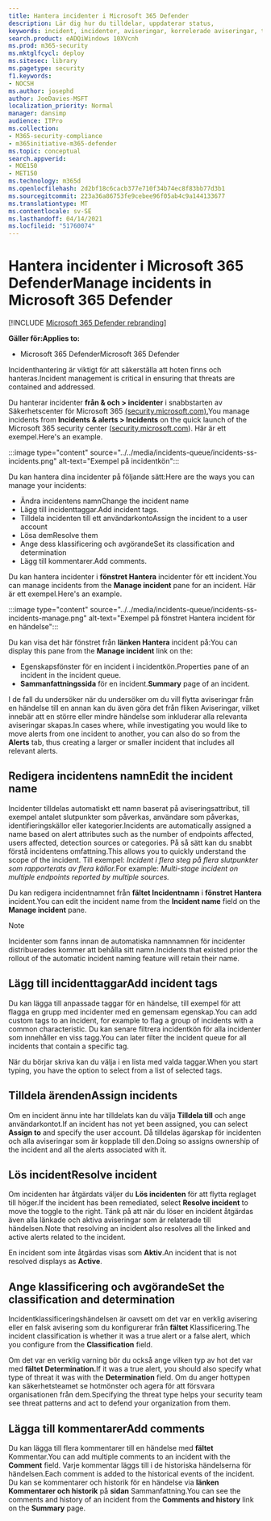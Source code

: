 ```yaml
---
title: Hantera incidenter i Microsoft 365 Defender
description: Lär dig hur du tilldelar, uppdaterar status,
keywords: incident, incidenter, aviseringar, korrelerade aviseringar, tilldela, uppdatera, status, hantera, klassificering, microsoft, 365, m365
search.product: eADQiWindows 10XVcnh
ms.prod: m365-security
ms.mktglfcycl: deploy
ms.sitesec: library
ms.pagetype: security
f1.keywords:
- NOCSH
ms.author: josephd
author: JoeDavies-MSFT
localization_priority: Normal
manager: dansimp
audience: ITPro
ms.collection:
- M365-security-compliance
- m365initiative-m365-defender
ms.topic: conceptual
search.appverid:
- MOE150
- MET150
ms.technology: m365d
ms.openlocfilehash: 2d2bf18c6cacb377e710f34b74ec8f83bb77d3b1
ms.sourcegitcommit: 223a36a86753fe9cebee96f05ab4c9a144133677
ms.translationtype: MT
ms.contentlocale: sv-SE
ms.lasthandoff: 04/14/2021
ms.locfileid: "51760074"
---
```

# <a name="manage-incidents-in-microsoft-365-defender"></a><span data-ttu-id="03f62-104">Hantera incidenter i Microsoft 365 Defender</span><span class="sxs-lookup"><span data-stu-id="03f62-104">Manage incidents in Microsoft 365 Defender</span></span>

[!INCLUDE [Microsoft 365 Defender rebranding](../includes/microsoft-defender.md)]


<span data-ttu-id="03f62-105">**Gäller för:**</span><span class="sxs-lookup"><span data-stu-id="03f62-105">**Applies to:**</span></span>
- <span data-ttu-id="03f62-106">Microsoft 365 Defender</span><span class="sxs-lookup"><span data-stu-id="03f62-106">Microsoft 365 Defender</span></span>

<span data-ttu-id="03f62-107">Incidenthantering är viktigt för att säkerställa att hoten finns och hanteras.</span><span class="sxs-lookup"><span data-stu-id="03f62-107">Incident management is critical in ensuring that threats are contained and addressed.</span></span>

<span data-ttu-id="03f62-108">Du hanterar incidenter **från & och > incidenter** i snabbstarten av Säkerhetscenter för Microsoft 365 [(security.microsoft.com).](https://security.microsoft.com)</span><span class="sxs-lookup"><span data-stu-id="03f62-108">You manage incidents from **Incidents & alerts > Incidents** on the quick launch of the Microsoft 365 security center ([security.microsoft.com](https://security.microsoft.com)).</span></span> <span data-ttu-id="03f62-109">Här är ett exempel.</span><span class="sxs-lookup"><span data-stu-id="03f62-109">Here's an example.</span></span>

:::image type="content" source="../../media/incidents-queue/incidents-ss-incidents.png" alt-text="Exempel på incidentkön":::

<span data-ttu-id="03f62-111">Du kan hantera dina incidenter på följande sätt:</span><span class="sxs-lookup"><span data-stu-id="03f62-111">Here are the ways you can manage your incidents:</span></span>

- <span data-ttu-id="03f62-112">Ändra incidentens namn</span><span class="sxs-lookup"><span data-stu-id="03f62-112">Change the incident name</span></span>
- <span data-ttu-id="03f62-113">Lägg till incidenttaggar.</span><span class="sxs-lookup"><span data-stu-id="03f62-113">Add incident tags.</span></span>
- <span data-ttu-id="03f62-114">Tilldela incidenten till ett användarkonto</span><span class="sxs-lookup"><span data-stu-id="03f62-114">Assign the incident to a user account</span></span>
- <span data-ttu-id="03f62-115">Lösa dem</span><span class="sxs-lookup"><span data-stu-id="03f62-115">Resolve them</span></span> 
- <span data-ttu-id="03f62-116">Ange dess klassificering och avgörande</span><span class="sxs-lookup"><span data-stu-id="03f62-116">Set its classification and determination</span></span>
- <span data-ttu-id="03f62-117">Lägg till kommentarer.</span><span class="sxs-lookup"><span data-stu-id="03f62-117">Add comments.</span></span>

<span data-ttu-id="03f62-118">Du kan hantera incidenter i **fönstret Hantera** incidenter för ett incident.</span><span class="sxs-lookup"><span data-stu-id="03f62-118">You can manage incidents from the **Manage incident** pane for an incident.</span></span> <span data-ttu-id="03f62-119">Här är ett exempel.</span><span class="sxs-lookup"><span data-stu-id="03f62-119">Here's an example.</span></span>

:::image type="content" source="../../media/incidents-queue/incidents-ss-incidents-manage.png" alt-text="Exempel på fönstret Hantera incident för en händelse":::

<span data-ttu-id="03f62-121">Du kan visa det här fönstret från **länken Hantera** incident på:</span><span class="sxs-lookup"><span data-stu-id="03f62-121">You can display this pane from the **Manage incident** link on the:</span></span>

- <span data-ttu-id="03f62-122">Egenskapsfönster för en incident i incidentkön.</span><span class="sxs-lookup"><span data-stu-id="03f62-122">Properties pane of an incident in the incident queue.</span></span>
- <span data-ttu-id="03f62-123">**Sammanfattningssida** för en incident.</span><span class="sxs-lookup"><span data-stu-id="03f62-123">**Summary** page of an incident.</span></span>

<span data-ttu-id="03f62-124">I de fall du undersöker när du undersöker om du vill flytta  aviseringar från en händelse till en annan kan du även göra det från fliken Aviseringar, vilket innebär att en större eller mindre händelse som inkluderar alla relevanta aviseringar skapas.</span><span class="sxs-lookup"><span data-stu-id="03f62-124">In cases where, while investigating you would like to move alerts from one incident to another, you can also do so from the **Alerts** tab, thus creating a larger or smaller incident that includes all relevant alerts.</span></span>

## <a name="edit-the-incident-name"></a><span data-ttu-id="03f62-125">Redigera incidentens namn</span><span class="sxs-lookup"><span data-stu-id="03f62-125">Edit the incident name</span></span>

<span data-ttu-id="03f62-126">Incidenter tilldelas automatiskt ett namn baserat på aviseringsattribut, till exempel antalet slutpunkter som påverkas, användare som påverkas, identifieringskällor eller kategorier.</span><span class="sxs-lookup"><span data-stu-id="03f62-126">Incidents are automatically assigned a name based on alert attributes such as the number of endpoints affected, users affected, detection sources or categories.</span></span> <span data-ttu-id="03f62-127">På så sätt kan du snabbt förstå incidentens omfattning.</span><span class="sxs-lookup"><span data-stu-id="03f62-127">This allows you to quickly understand the scope of the incident.</span></span> <span data-ttu-id="03f62-128">Till exempel: *Incident i flera steg på flera slutpunkter som rapporterats av flera källor.*</span><span class="sxs-lookup"><span data-stu-id="03f62-128">For example: *Multi-stage incident on multiple endpoints reported by multiple sources.*</span></span>

<span data-ttu-id="03f62-129">Du kan redigera incidentnamnet från **fältet Incidentnamn** i **fönstret Hantera** incident.</span><span class="sxs-lookup"><span data-stu-id="03f62-129">You can edit the incident name from the **Incident name** field on the **Manage incident** pane.</span></span>

> [!NOTE]
> <span data-ttu-id="03f62-130">Incidenter som fanns innan de automatiska namnnamnen för incidenter distribuerades kommer att behålla sitt namn.</span><span class="sxs-lookup"><span data-stu-id="03f62-130">Incidents that existed prior the rollout of the automatic incident naming feature will retain their name.</span></span>

## <a name="add-incident-tags"></a><span data-ttu-id="03f62-131">Lägg till incidenttaggar</span><span class="sxs-lookup"><span data-stu-id="03f62-131">Add incident tags</span></span>

<span data-ttu-id="03f62-132">Du kan lägga till anpassade taggar för en händelse, till exempel för att flagga en grupp med incidenter med en gemensam egenskap.</span><span class="sxs-lookup"><span data-stu-id="03f62-132">You can add custom tags to an incident, for example to flag a group of incidents with a common characteristic.</span></span> <span data-ttu-id="03f62-133">Du kan senare filtrera incidentkön för alla incidenter som innehåller en viss tagg.</span><span class="sxs-lookup"><span data-stu-id="03f62-133">You can later filter the incident queue for all incidents that contain a specific tag.</span></span>

<span data-ttu-id="03f62-134">När du börjar skriva kan du välja i en lista med valda taggar.</span><span class="sxs-lookup"><span data-stu-id="03f62-134">When you start typing, you have the option to select from a list of selected tags.</span></span>

## <a name="assign-incidents"></a><span data-ttu-id="03f62-135">Tilldela ärenden</span><span class="sxs-lookup"><span data-stu-id="03f62-135">Assign incidents</span></span>

<span data-ttu-id="03f62-136">Om en incident ännu inte har tilldelats kan du välja **Tilldela till** och ange användarkontot.</span><span class="sxs-lookup"><span data-stu-id="03f62-136">If an incident has not yet been assigned, you can select **Assign to** and specify the user account.</span></span> <span data-ttu-id="03f62-137">Då tilldelas ägarskap för incidenten och alla aviseringar som är kopplade till den.</span><span class="sxs-lookup"><span data-stu-id="03f62-137">Doing so assigns ownership of the incident and all the alerts associated with it.</span></span>

## <a name="resolve-incident"></a><span data-ttu-id="03f62-138">Lös incident</span><span class="sxs-lookup"><span data-stu-id="03f62-138">Resolve incident</span></span>

<span data-ttu-id="03f62-139">Om incidenten har åtgärdats väljer du **Lös incidenten** för att flytta reglaget till höger.</span><span class="sxs-lookup"><span data-stu-id="03f62-139">If the incident has been remediated, select **Resolve incident** to move the toggle to the right.</span></span> <span data-ttu-id="03f62-140">Tänk på att när du löser en incident åtgärdas även alla länkade och aktiva aviseringar som är relaterade till händelsen.</span><span class="sxs-lookup"><span data-stu-id="03f62-140">Note that resolving an incident also resolves all the linked and active alerts related to the incident.</span></span>

<span data-ttu-id="03f62-141">En incident som inte åtgärdas visas som **Aktiv**.</span><span class="sxs-lookup"><span data-stu-id="03f62-141">An incident that is not resolved displays as **Active**.</span></span>

## <a name="set-the-classification-and-determination"></a><span data-ttu-id="03f62-142">Ange klassificering och avgörande</span><span class="sxs-lookup"><span data-stu-id="03f62-142">Set the classification and determination</span></span>

<span data-ttu-id="03f62-143">Incidentklassificeringshändelsen är oavsett om det var en verklig avisering eller en falsk avisering som du konfigurerar från **fältet** Klassificering.</span><span class="sxs-lookup"><span data-stu-id="03f62-143">The incident classification is whether it was a true alert or a false alert, which you configure from the **Classification** field.</span></span> 

<span data-ttu-id="03f62-144">Om det var en verklig varning bör du också ange vilken typ av hot det var med **fältet Determination.**</span><span class="sxs-lookup"><span data-stu-id="03f62-144">If it was a true alert, you should also specify what type of threat it was with the **Determination** field.</span></span> <span data-ttu-id="03f62-145">Om du anger hottypen kan säkerhetsteamet se hotmönster och agera för att försvara organisationen från dem.</span><span class="sxs-lookup"><span data-stu-id="03f62-145">Specifying the threat type helps your security team see threat patterns and act to defend your organization from them.</span></span> 

## <a name="add-comments"></a><span data-ttu-id="03f62-146">Lägga till kommentarer</span><span class="sxs-lookup"><span data-stu-id="03f62-146">Add comments</span></span>

<span data-ttu-id="03f62-147">Du kan lägga till flera kommentarer till en händelse med **fältet** Kommentar.</span><span class="sxs-lookup"><span data-stu-id="03f62-147">You can add multiple comments to an incident with the **Comment** field.</span></span> <span data-ttu-id="03f62-148">Varje kommentar läggs till i de historiska händelserna för händelsen.</span><span class="sxs-lookup"><span data-stu-id="03f62-148">Each comment is added to the historical events of the incident.</span></span> <span data-ttu-id="03f62-149">Du kan se kommentarer och historik för en händelse via **länken Kommentarer och historik** på **sidan** Sammanfattning.</span><span class="sxs-lookup"><span data-stu-id="03f62-149">You can see the comments and history of an incident from the **Comments and history** link on the **Summary** page.</span></span>
